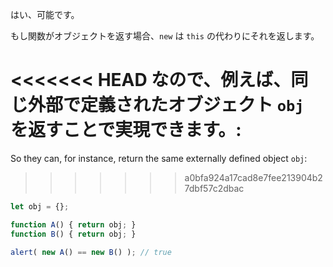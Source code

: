 はい、可能です。

もし関数がオブジェクトを返す場合、`new` は `this` の代わりにそれを返します。

<<<<<<< HEAD
なので、例えば、同じ外部で定義されたオブジェクト `obj` を返すことで実現できます。:
=======
So they can, for instance, return the same externally defined object `obj`:
>>>>>>> a0bfa924a17cad8e7fee213904b27dbf57c2dbac

```js run no-beautify
let obj = {};

function A() { return obj; }
function B() { return obj; }

alert( new A() == new B() ); // true
```
